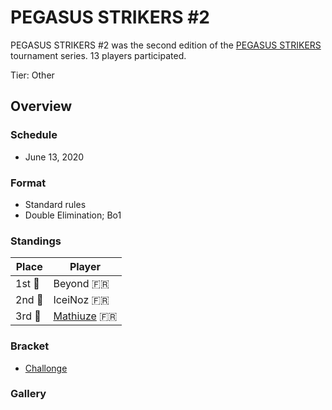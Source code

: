 # PEGASUS STRIKERS #2

PEGASUS STRIKERS #2 was the second edition of the [PEGASUS STRIKERS](pegasusmain.md)
tournament series. 13 players participated.

Tier: Other

## Overview

### Schedule
- June 13, 2020

### Format
- Standard rules
- Double Elimination; Bo1

### Standings

|Place|Player|
|-|-|
|1st :1st_place_medal:|Beyond :fr:|
|2nd :2nd_place_medal:|IceiNoz :fr:|
|3rd :3rd_place_medal:|[Mathiuze](../../players/french/mathiuze.md) :fr:|

### Bracket
- [Challonge](https://challonge.com/Strikers2013_2)

### Gallery